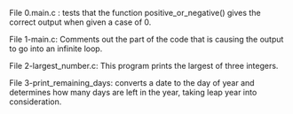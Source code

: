 File 0.main.c : tests that the function positive_or_negative() gives the correct output when given a case of 0.

File 1-main.c: Comments out the part of the code that is causing the output to go into an infinite loop.

File 2-largest_number.c: This program prints the largest of three integers.

File 3-print_remaining_days: converts a date to the day of year and determines how many days are left in the year, taking leap year into consideration.
